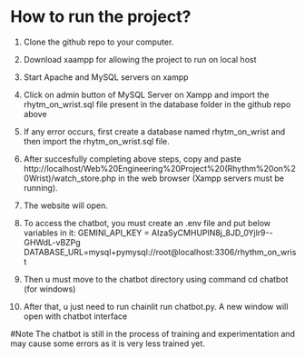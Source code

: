 # How to run the project?

1. Clone the github repo to your computer.
2. Download xaampp for allowing the project to run on local host
3. Start Apache and MySQL servers on xampp
4. Click on admin button of MySQL Server on Xampp and import the rhytm_on_wrist.sql file present in the database folder in the github repo above
5. If any error occurs, first create a database named rhytm_on_wrist and then import the rhytm_on_wrist.sql file.
6. After succesfully completing above steps, copy and paste http://localhost/Web%20Engineering%20Project%20(Rhythm%20on%20Wrist)/watch_store.php in the web browser (Xampp servers must be running).
7. The website will open.
8. To access the chatbot, you must create an .env file and put below variables in it:
    GEMINI_API_KEY = AIzaSyCMHUPlN8j_8JD_0Yjlr9--GHWdL-vBZPg
    DATABASE_URL=mysql+pymysql://root@localhost:3306/rhythm_on_wrist

9. Then u must move to the chatbot directory using command cd chatbot (for windows)
10. After that, u just need to run chainlit run chatbot.py. A new window will open with chatbot interface

#Note
The chatbot is still in the process of training and experimentation and may cause some errors as it is very less trained yet.  

